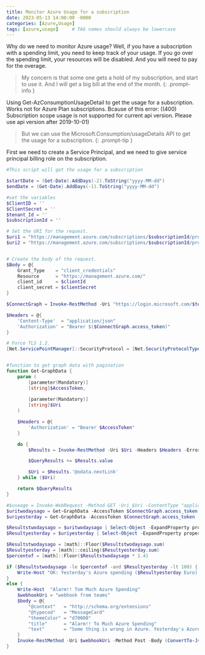 ```yaml
---
title: Monitor Azure Usage for a subscription 
date: 2023-05-13 14:00:00 -0000
categories: [Azure,Usage]
tags: [azure,usage]     # TAG names should always be lowercase
---
```


Why do we need to monitor Azure usage? Well, if you have a subscription with a spending limit, you need to keep track of your usage. If you go over the spending limit, your resources will be disabled. And you will need to pay for the overage.

>My concern is that some one gets a hold of my subscription, and start to use it. And I will get a big bill at the end of the month.
{: .prompt-info }

Using Get-AzConsumptionUsageDetail to get the usage for a subscription. Works not for Azure Plan subscriptions.
Bcause of this error: ((400) Subscription scope usage is not supported for current api version. Please use api version after 2019-10-01)

>But we can use the Microsoft.Consumption/usageDetails API to get the usage for a subscription.
{: .prompt-tip }

First we need to create a Service Principal, and we need to give service principal billing role on the subscription.


```powershell
#This script will get the usage for a subscription

$startDate = (Get-Date).AddDays(-2).ToString("yyyy-MM-dd")
$endDate = (Get-Date).AddDays(-1).ToString("yyyy-MM-dd")

#set the variables
$ClientID = ''
$ClientSecret = ''
$tenant_Id = ''
$subscriptionId = ''

# Set the URI for the request.
$uri1 = "https://management.azure.com/subscriptions/$subscriptionId/providers/Microsoft.Consumption/usageDetails?api-version=2023-03-01&startDate=${startDate}&endDate=${startDate}"
$uri2 = "https://management.azure.com/subscriptions/$subscriptionId/providers/Microsoft.Consumption/usageDetails?api-version=2023-03-01&startDate=${endDate}&endDate=${endDate}"


# Create the body of the request.
$Body = @{    
    Grant_Type    = "client_credentials"
    Resource      = "https://management.azure.com/"
    client_id     = $clientId
    client_secret = $clientSecret
}

$ConnectGraph = Invoke-RestMethod -Uri "https://login.microsoft.com/$tenant_Id/oauth2/token?api-version=1.0" -Method POST -Body $Body

$Headers = @{
    'Content-Type'  = "application/json"
    'Authorization' = "Bearer $($ConnectGraph.access_token)"
}

# Force TLS 1.2.
[Net.ServicePointManager]::SecurityProtocol = [Net.SecurityProtocolType]::Tls12


#function to get graph data with pagination
function Get-GraphData {
    param (
        [parameter(Mandatory)]
        [string]$AccessToken,
       
        [parameter(Mandatory)]
        [string]$Uri
    )

    $Headers = @{
        'Authorization' = "Bearer $AccessToken"
    }

    do {
        $Results = Invoke-RestMethod -Uri $Uri -Headers $Headers -ErrorAction Stop

        $QueryResults += $Results.value

        $Uri = $Results.'@odata.nextLink'
    } while ($Uri)

    return $QueryResults
}

#$useage = Invoke-WebRequest -Method GET -Uri $Uri -ContentType "application/json" -Headers $headers | ConvertFrom-Json
$uritwodaysago = Get-GraphData -AccessToken $ConnectGraph.access_token -Uri $uri1
$uriyesterday = Get-GraphData -AccessToken $ConnectGraph.access_token -Uri $uri2

$Resultstwodaysago = $uritwodaysago | Select-Object -ExpandProperty properties | Measure-Object -Property costInBillingCurrency -Sum | Select-Object Sum
$Resultyesterday = $uriyesterday | Select-Object -ExpandProperty properties | Measure-Object -Property costInBillingCurrency -Sum | Select-Object Sum

$Resultstwodaysago = [math]::Floor($Resultstwodaysago.sum)
$Resultyesterday = [math]::ceiling($Resultyesterday.sum)
$percentof = [math]::Floor($Resultstwodaysago * 1.4)

if ($Resultstwodaysago -le $percentof -and $Resultyesterday -lt 100) {
    Write-Host "OK: Yesterday's Azure spending ($Resultyesterday Euro) is not 40% more than 2 days ago ($Resultstwodaysago Euro) and not more than 100 Euro | yesterday=$Resultyesterday, spending2daysago=$Resultstwodaysago"
}
else {
    Write-Host  "Alarm!! Tom Much Azure Spending"
    $webhookUri = "webhook from teams"
    $body = @{
        "@context"   = "http://schema.org/extensions"
        "@typecod"   = "MessageCard"
        "themeColor" = "d70000"
        "title"      = "Alarm!! To Much Azure Spending"
        "text"       = "Some thing is wrong in Azure. Yesterday's Azure spending ($Resultyesterday Euro) is 40% more than 2 days ago ($Resultstwodaysago Euro) or more than 100 Euro"
    }
    Invoke-RestMethod -Uri $webhookUri -Method Post -Body (ConvertTo-Json -InputObject $body) 
}
  
```